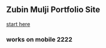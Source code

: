 ## Zubin Mulji Portfolio Site

[start here](https://zubin-mulji.herokuapp.com)


### works on mobile 2222
